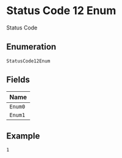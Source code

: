 
# Status Code 12 Enum

Status Code

## Enumeration

`StatusCode12Enum`

## Fields

| Name |
|  --- |
| `Enum0` |
| `Enum1` |

## Example

```
1
```

